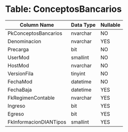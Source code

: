# Table: ConceptosBancarios

| Column Name | Data Type | Nullable |
|-------------|-----------|----------|
| PkConceptosBancarios | nvarchar | NO |
| Denominacion | nvarchar | YES |
| Precarga | bit | NO |
| UserMod | smallint | NO |
| HostMod | nvarchar | NO |
| VersionFila | tinyint | NO |
| FechaMod | datetime | NO |
| FechaBaja | datetime | YES |
| FkRegimenContable | nvarchar | YES |
| Ingreso | bit | YES |
| Egreso | bit | YES |
| FkInformacionDIANTipos | smallint | YES |
